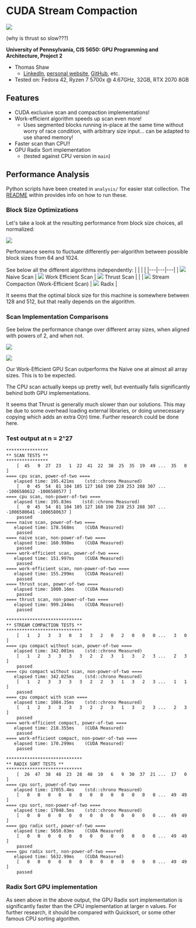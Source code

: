 CUDA Stream Compaction
======================

![](img/graphs/scan_performance_nonpow2.png)

(why is thrust so slow???)

**University of Pennsylvania, CIS 5650: GPU Programming and Architecture, Project 2**

* Thomas Shaw
  * [LinkedIn](https://www.linkedin.com/in/thomas-shaw-54468b222), [personal website](https://tlshaw.me), [GitHub](https://github.com/printer83mph), etc.
* Tested on: Fedora 42, Ryzen 7 5700x @ 4.67GHz, 32GB, RTX 2070 8GB


## Features

- CUDA exclusive scan and compaction implementations!
- Work-efficient algorithm speeds up scan even more!
  - Uses segmented blocks running in-place at the same time without worry of race condition, with arbitrary size input... can be adapted to use shared memory!
- Faster scan than CPU!!
- GPU Radix Sort implementation
  - (tested against CPU version in `main`)


## Performance Analysis

Python scripts have been created in `analysis/` for easier stat collection. The [README](./analysis/README.md) within provides info on how to run these.

### Block Size Optimizations

Let's take a look at the resulting performance from block size choices, all normalized:

![](img/graphs/block_sizes_all_normalized.png)

Performance seems to fluctuate differently per-algorithm between possible block sizes from 64 and 1024. 

See below all the different algorithms independently:
| | | |
|---|---|---|
|  ![](img/graphs/block_sizes_scan_naive.png) Naive Scan | ![](img/graphs/block_sizes_scan_work_efficient.png) Work Efficient Scan | ![](img/graphs/block_sizes_scan_thrust.png) Thrust Scan |
|  | ![](img/graphs/block_sizes_compact.png) Stream Compaction (Work-Efficient Scan) | ![](img/graphs/block_sizes_radix.png) Radix |

It seems that the optimal block size for this machine is somewhere between 128 and 512, but that really depends on the algorithm.

### Scan Implementation Comparisons

See below the performance change over different array sizes, when aligned with powers of 2, and when not.

![](img/graphs/scan_performance_nonpow2.png)

![](img/graphs/scan_performance_pow2.png)

Our Work-Efficient GPU Scan outperforms the Naive one at almost all array sizes. This is to be expected.

The CPU scan actually keeps up pretty well, but eventually falls significantly behind both GPU implementations.

It seems that Thrust is generally much slower than our solutions. This may be due to some overhead loading external libraries, or doing unnecessary copying which adds an extra O(n) time. Further research could be done here.

### Test output at n = 2^27

```
****************
** SCAN TESTS **
****************
    [  45   9  27  23   1  22  41  22  38  25  35  19  49 ...  35   0 ]
==== cpu scan, power-of-two ====
   elapsed time: 195.421ms    (std::chrono Measured)
    [   0  45  54  81 104 105 127 168 190 228 253 288 307 ... -1006580612 -1006580577 ]
==== cpu scan, non-power-of-two ====
   elapsed time: 195.83ms    (std::chrono Measured)
    [   0  45  54  81 104 105 127 168 190 228 253 288 307 ... -1006580641 -1006580637 ]
    passed 
==== naive scan, power-of-two ====
   elapsed time: 178.568ms    (CUDA Measured)
    passed 
==== naive scan, non-power-of-two ====
   elapsed time: 160.998ms    (CUDA Measured)
    passed 
==== work-efficient scan, power-of-two ====
   elapsed time: 151.997ms    (CUDA Measured)
    passed 
==== work-efficient scan, non-power-of-two ====
   elapsed time: 155.299ms    (CUDA Measured)
    passed 
==== thrust scan, power-of-two ====
   elapsed time: 1000.16ms    (CUDA Measured)
    passed 
==== thrust scan, non-power-of-two ====
   elapsed time: 999.244ms    (CUDA Measured)
    passed 

*****************************
** STREAM COMPACTION TESTS **
*****************************
    [   1   2   3   3   0   3   3   2   0   2   0   0   0 ...   3   0 ]
==== cpu compact without scan, power-of-two ====
   elapsed time: 342.001ms    (std::chrono Measured)
    [   1   2   3   3   3   3   2   2   3   1   3   2   3 ...   2   3 ]
    passed 
==== cpu compact without scan, non-power-of-two ====
   elapsed time: 342.025ms    (std::chrono Measured)
    [   1   2   3   3   3   3   2   2   3   1   3   2   3 ...   1   1 ]
    passed 
==== cpu compact with scan ====
   elapsed time: 1084.35ms    (std::chrono Measured)
    [   1   2   3   3   3   3   2   2   3   1   3   2   3 ...   2   3 ]
    passed 
==== work-efficient compact, power-of-two ====
   elapsed time: 218.355ms    (CUDA Measured)
    passed 
==== work-efficient compact, non-power-of-two ====
   elapsed time: 170.299ms    (CUDA Measured)
    passed 

*****************************
** RADIX SORT TESTS **
*****************************
    [  26  47  38  48  23  28  48  10   6   9  30  37  21 ...  17   0 ]
==== cpu sort, power-of-two ====
   elapsed time: 17055.4ms    (std::chrono Measured)
    [   0   0   0   0   0   0   0   0   0   0   0   0   0 ...  49  49 ]
==== cpu sort, non-power-of-two ====
   elapsed time: 17048.5ms    (std::chrono Measured)
    [   0   0   0   0   0   0   0   0   0   0   0   0   0 ...  49  49 ]
==== gpu radix sort, power-of-two ====
   elapsed time: 5650.03ms    (CUDA Measured)
    [   0   0   0   0   0   0   0   0   0   0   0   0   0 ...  49  49 ]
    passed 
==== gpu radix sort, non-power-of-two ====
   elapsed time: 5632.99ms    (CUDA Measured)
    [   0   0   0   0   0   0   0   0   0   0   0   0   0 ...  49  49 ]
    passed 
```

### Radix Sort GPU implementation

As seen above in the above output, the GPU Radix sort implementation is significantly faster than the CPU implementation at larger n values. For further research, it should be compared with Quicksort, or some other famous CPU sorting algorithm.